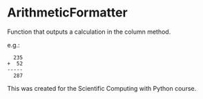 # ArithmeticFormatter
Function that outputs a calculation in the column method. 


e.g.:


```
  235
+  52
-----
  287
```  
  
  
This was created for the Scientific Computing with Python course.
